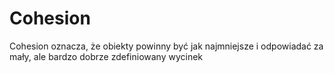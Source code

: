 # Cohesion

Cohesion oznacza, że obiekty powinny być jak najmniejsze i odpowiadać za mały, ale bardzo dobrze zdefiniowany wycinek 